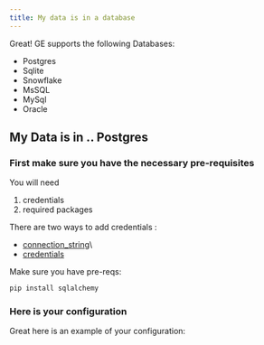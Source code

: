 ```yaml
---
title: My data is in a database
---
```


Great! GE supports the following Databases:
- Postgres
- Sqlite
- Snowflake
- MsSQL
- MySql
- Oracle


## My Data is in .. Postgres

### First make sure you have the necessary pre-requisites

You will need
1. credentials
2. required packages

There are two ways to add credentials :
- [connection_string](some_document)\
- [credentials](some_document)

Make sure you have pre-reqs:
```python
pip install sqlalchemy
```

### Here is your configuration

Great here is an example of your configuration:

```python file=../../../../integration/code/query_postgres_runtime_data_connector.py#L11-L25
```
